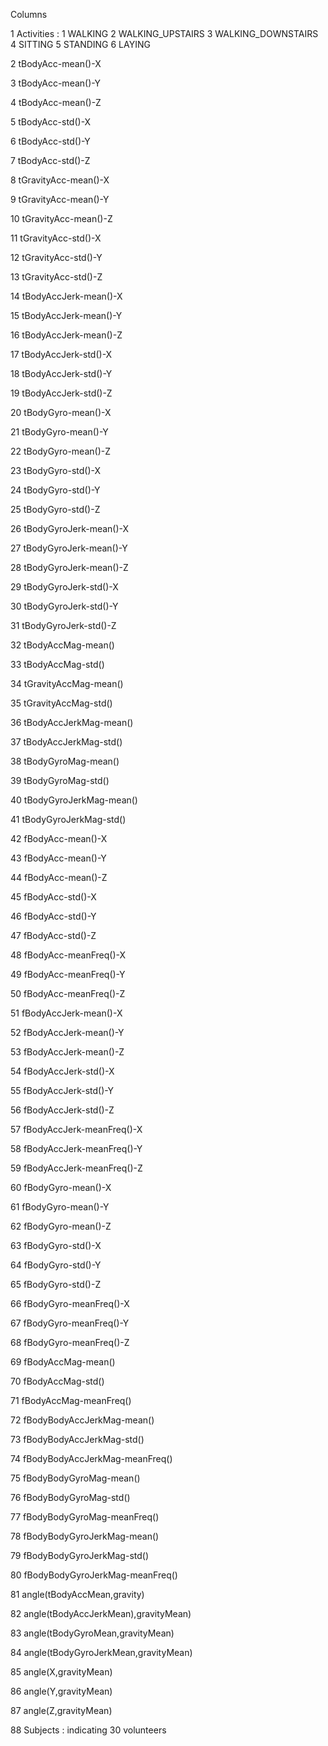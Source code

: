 Columns
<p>	1	Activities : 1 WALKING
2 WALKING_UPSTAIRS
3 WALKING_DOWNSTAIRS
4 SITTING
5 STANDING
6 LAYING

<p>	2	tBodyAcc-mean()-X
<p>	3	tBodyAcc-mean()-Y
<p>	4	tBodyAcc-mean()-Z
<p>	5	tBodyAcc-std()-X
<p>	6	tBodyAcc-std()-Y
<p>	7	tBodyAcc-std()-Z
<p>	8	tGravityAcc-mean()-X
<p>	9	tGravityAcc-mean()-Y
<p>	10	tGravityAcc-mean()-Z
<p>	11	tGravityAcc-std()-X
<p>	12	tGravityAcc-std()-Y
<p>	13	tGravityAcc-std()-Z
<p>	14	tBodyAccJerk-mean()-X
<p>	15	tBodyAccJerk-mean()-Y
<p>	16	tBodyAccJerk-mean()-Z
<p>	17	tBodyAccJerk-std()-X
<p>	18	tBodyAccJerk-std()-Y
<p>	19	tBodyAccJerk-std()-Z
<p>	20	tBodyGyro-mean()-X
<p>	21	tBodyGyro-mean()-Y
<p>	22	tBodyGyro-mean()-Z
<p>	23	tBodyGyro-std()-X
<p>	24	tBodyGyro-std()-Y
<p>	25	tBodyGyro-std()-Z
<p>	26	tBodyGyroJerk-mean()-X
<p>	27	tBodyGyroJerk-mean()-Y
<p>	28	tBodyGyroJerk-mean()-Z
<p>	29	tBodyGyroJerk-std()-X
<p>	30	tBodyGyroJerk-std()-Y
<p>	31	tBodyGyroJerk-std()-Z
<p>	32	tBodyAccMag-mean()
<p>	33	tBodyAccMag-std()
<p>	34	tGravityAccMag-mean()
<p>	35	tGravityAccMag-std()
<p>	36	tBodyAccJerkMag-mean()
<p>	37	tBodyAccJerkMag-std()
<p>	38	tBodyGyroMag-mean()
<p>	39	tBodyGyroMag-std()
<p>	40	tBodyGyroJerkMag-mean()
<p>	41	tBodyGyroJerkMag-std()
<p>	42	fBodyAcc-mean()-X
<p>	43	fBodyAcc-mean()-Y
<p>	44	fBodyAcc-mean()-Z
<p>	45	fBodyAcc-std()-X
<p>	46	fBodyAcc-std()-Y
<p>	47	fBodyAcc-std()-Z
<p>	48	fBodyAcc-meanFreq()-X
<p>	49	fBodyAcc-meanFreq()-Y
<p>	50	fBodyAcc-meanFreq()-Z
<p>	51	fBodyAccJerk-mean()-X
<p>	52	fBodyAccJerk-mean()-Y
<p>	53	fBodyAccJerk-mean()-Z
<p>	54	fBodyAccJerk-std()-X
<p>	55	fBodyAccJerk-std()-Y
<p>	56	fBodyAccJerk-std()-Z
<p>	57	fBodyAccJerk-meanFreq()-X
<p>	58	fBodyAccJerk-meanFreq()-Y
<p>	59	fBodyAccJerk-meanFreq()-Z
<p>	60	fBodyGyro-mean()-X
<p>	61	fBodyGyro-mean()-Y
<p>	62	fBodyGyro-mean()-Z
<p>	63	fBodyGyro-std()-X
<p>	64	fBodyGyro-std()-Y
<p>	65	fBodyGyro-std()-Z
<p>	66	fBodyGyro-meanFreq()-X
<p>	67	fBodyGyro-meanFreq()-Y
<p>	68	fBodyGyro-meanFreq()-Z
<p>	69	fBodyAccMag-mean()
<p>	70	fBodyAccMag-std()
<p>	71	fBodyAccMag-meanFreq()
<p>	72	fBodyBodyAccJerkMag-mean()
<p>	73	fBodyBodyAccJerkMag-std()
<p>	74	fBodyBodyAccJerkMag-meanFreq()
<p>	75	fBodyBodyGyroMag-mean()
<p>	76	fBodyBodyGyroMag-std()
<p>	77	fBodyBodyGyroMag-meanFreq()
<p>	78	fBodyBodyGyroJerkMag-mean()
<p>	79	fBodyBodyGyroJerkMag-std()
<p>	80	fBodyBodyGyroJerkMag-meanFreq()
<p>	81	angle(tBodyAccMean,gravity)
<p>	82	angle(tBodyAccJerkMean),gravityMean)
<p>	83	angle(tBodyGyroMean,gravityMean)
<p>	84	angle(tBodyGyroJerkMean,gravityMean)
<p>	85	angle(X,gravityMean)
<p>	86	angle(Y,gravityMean)
<p>	87	angle(Z,gravityMean)
<p>	88	Subjects : indicating 30 volunteers
